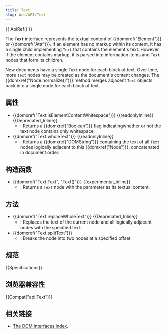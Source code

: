 ```yaml
---
title: Text
slug: Web/API/Text
---
```

{{ ApiRef() }}

The **`Text`** interface represents the textual content of {{domxref("Element")}} or {{domxref("Attr")}}. If an element has no markup within its content, it has a single child implementing `Text` that contains the element's text. However, if the element contains markup, it is parsed into information items and `Text` nodes that form its children.

New documents have a single `Text` node for each block of text. Over time, more `Text` nodes may be created as the document's content changes. The {{domxref("Node.normalize()")}} method merges adjacent `Text` objects back into a single node for each block of text.

## 属性

- {{domxref("Text.isElementContentWhitespace")}} {{readonlyInline}}{{Deprecated_Inline}}
  - : Returns a {{domxref("Boolean")}} flag indicatingwhether or not the text node contains only whitespace.
- {{domxref("Text.wholeText")}} {{readonlyInline}}
  - : Returns a {{domxref("DOMString")}} containing the text of all `Text` nodes logically adjacent to this {{domxref("Node")}}, concatenated in document order.

## 构造函数

- {{domxref("Text.Text", "Text()")}} {{experimental_inline}}
  - : Returns a `Text` node with the parameter as its textual content.

## 方法

- {{domxref("Text.replaceWholeText")}} {{Deprecated_Inline}}
  - : Replaces the text of the current node and all logically adjacent nodes with the specified text.
- {{domxref("Text.splitText")}}
  - : Breaks the node into two nodes at a specified offset.

## 规范

{{Specifications}}

## 浏览器兼容性

{{Compat("api.Text")}}

## 相关链接

- [The DOM interfaces index](/en-US/docs/DOM/DOM_Reference).
